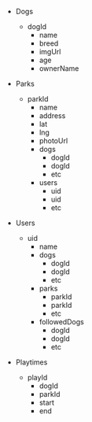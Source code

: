 * Dogs
  * dogId
    * name
    * breed
    * imgUrl
    * age
    * ownerName


* Parks
  * parkId
    * name
    * address
    * lat
    * lng
    * photoUrl
    * dogs
      * dogId
      * dogId
      * etc
    * users
      * uid
      * uid
      * etc



* Users
  * uid
    * name
    * dogs
      * dogId
      * dogId
      * etc
    * parks
      * parkId
      * parkId
      * etc
    * followedDogs
      * dogId
      * dogId
      * etc



* Playtimes
  * playId
    * dogId
    * parkId  
    * start
    * end
